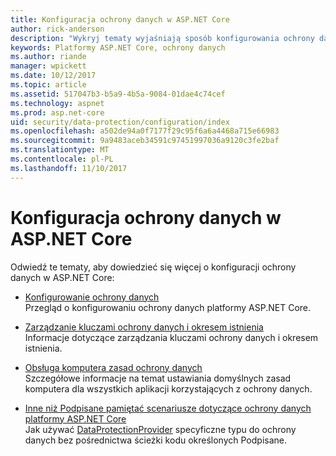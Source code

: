 ```yaml
---
title: Konfiguracja ochrony danych w ASP.NET Core
author: rick-anderson
description: "Wykryj tematy wyjaśniają sposób konfigurowania ochrony danych w ASP.NET Core."
keywords: Platformy ASP.NET Core, ochrony danych
ms.author: riande
manager: wpickett
ms.date: 10/12/2017
ms.topic: article
ms.assetid: 517047b3-b5a9-4b5a-9084-01dae4c74cef
ms.technology: aspnet
ms.prod: asp.net-core
uid: security/data-protection/configuration/index
ms.openlocfilehash: a502de94a0f7177f29c95f6a6a4468a715e66983
ms.sourcegitcommit: 9a9483aceb34591c97451997036a9120c3fe2baf
ms.translationtype: MT
ms.contentlocale: pl-PL
ms.lasthandoff: 11/10/2017
---
```

# <a name="data-protection-configuration-in-aspnet-core"></a>Konfiguracja ochrony danych w ASP.NET Core

Odwiedź te tematy, aby dowiedzieć się więcej o konfiguracji ochrony danych w ASP.NET Core:

* [Konfigurowanie ochrony danych](xref:security/data-protection/configuration/overview)  
  Przegląd o konfigurowaniu ochrony danych platformy ASP.NET Core.

* [Zarządzanie kluczami ochrony danych i okresem istnienia](xref:security/data-protection/configuration/default-settings)  
  Informacje dotyczące zarządzania kluczami ochrony danych i okresem istnienia.

* [Obsługa komputera zasad ochrony danych](xref:security/data-protection/configuration/machine-wide-policy)  
  Szczegółowe informacje na temat ustawiania domyślnych zasad komputera dla wszystkich aplikacji korzystających z ochrony danych.

* [Inne niż Podpisane pamiętać scenariusze dotyczące ochrony danych platformy ASP.NET Core](xref:security/data-protection/configuration/non-di-scenarios)  
  Jak używać [DataProtectionProvider](/dotnet/api/Microsoft.AspNetCore.DataProtection.DataProtectionProvider) specyficzne typu do ochrony danych bez pośrednictwa ścieżki kodu określonych Podpisane.
